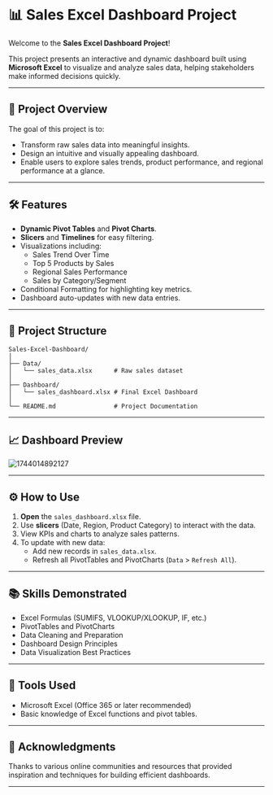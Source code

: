 

# 📊 Sales Excel Dashboard Project

Welcome to the **Sales Excel Dashboard Project**! 

This project presents an interactive and dynamic dashboard built using **Microsoft Excel** to visualize and analyze sales data, helping stakeholders make informed decisions quickly.

---

## 🚀 Project Overview

The goal of this project is to:
- Transform raw sales data into meaningful insights.
- Design an intuitive and visually appealing dashboard.
- Enable users to explore sales trends, product performance, and regional performance at a glance.

---

## 🛠️ Features

- **Dynamic Pivot Tables** and **Pivot Charts**.
- **Slicers** and **Timelines** for easy filtering.
- Visualizations including:
  - Sales Trend Over Time
  - Top 5 Products by Sales
  - Regional Sales Performance
  - Sales by Category/Segment
- Conditional Formatting for highlighting key metrics.
- Dashboard auto-updates with new data entries.

---

## 📂 Project Structure

```
Sales-Excel-Dashboard/
│
├── Data/
│   └── sales_data.xlsx      # Raw sales dataset
│
├── Dashboard/
│   └── sales_dashboard.xlsx # Final Excel Dashboard
│
└── README.md                # Project Documentation
```

---

## 📈 Dashboard Preview

![1744014892127](https://github.com/user-attachments/assets/f1d12f8e-7802-43bd-b5c3-72a14f327b2b)

---

## ⚙️ How to Use

1. **Open** the `sales_dashboard.xlsx` file.
2. Use **slicers** (Date, Region, Product Category) to interact with the data.
3. View KPIs and charts to analyze sales patterns.
4. To update with new data:
   - Add new records in `sales_data.xlsx`.
   - Refresh all PivotTables and PivotCharts (`Data` > `Refresh All`).

---

## 📚 Skills Demonstrated

- Excel Formulas (SUMIFS, VLOOKUP/XLOOKUP, IF, etc.)
- PivotTables and PivotCharts
- Data Cleaning and Preparation
- Dashboard Design Principles
- Data Visualization Best Practices

---

## 🧩 Tools Used

- Microsoft Excel (Office 365 or later recommended)
- Basic knowledge of Excel functions and pivot tables.

---

## 🙌 Acknowledgments

Thanks to various online communities and resources that provided inspiration and techniques for building efficient dashboards.

---

